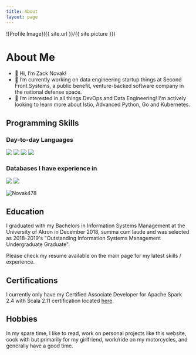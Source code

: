 ```yaml
---
title: About
layout: page
---
```


![Profile Image]({{ site.url }}/{{ site.picture }})

# About Me

-   👋 Hi, I’m Zack Novak!
-   🔭 I’m currently working on data engineering startup things at Second Front Systems, a public benefit, venture-backed software company in the national defense space.
-   👀 I’m interested in all things DevOps and Data Engineering! I'm actively looking to learn more about Istio, Advanced Python, Go and Kubernetes.

## Programming Skills

### Day-to-day Languages

![](https://img.shields.io/badge/-python-black?style=flat-square&logo=Python)
![](https://img.shields.io/badge/-terraform-black?style=flat-square&logo=Terraform)
![](https://img.shields.io/badge/-sql-black?style=flat-square&logo=sql)
![](https://img.shields.io/badge/-bash-black?style=flat-square&logo=shell)

### Databases I have experience in

![](https://img.shields.io/badge/-MySQL-black?style=flat-square&logo=MySQL)
![](https://img.shields.io/badge/-PostgreSQL-black?style=flat-square&logo=PostgreSQL)

<p align="left"> <img src="https://komarev.com/ghpvc/?username=Novak478&label=Profile%20views&color=0e75b6&style=flat" alt="Novak478" /> </p>

## Education

I graduated with my Bachelors in Information Systems Management at the University of Akron in December 2018, summa cum laude and was selected as 2018-2019's "Outstanding Information Systems Management Undergraduate Graduate".

Please check my resume available on the main page for my latest skills / experience.

## Certifications

I currently only have my Certified Associate Developer for Apache Spark 2.4 with Scala 2.11 certification located [here](https://academy.databricks.com/award/certification/e0aceafd-ce73-38dc-b1dc-1f93987a45de/preview).

## Hobbies

In my spare time, I like to read, work on personal projects like this website, cook with but primarily for my girlfriend, work/ride on my motorcycles, and generally have a good time.
